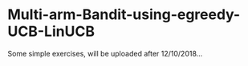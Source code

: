 # Multi-arm-Bandit-using-egreedy-UCB-LinUCB
Some simple exercises, will be uploaded after 12/10/2018...
